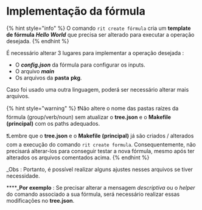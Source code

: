 # Implementação da fórmula

{% hint style="info" %}
O comando `rit create fórmula` cria um **template de fórmula** _**Hello World**_ que precisa ser alterado para executar a operação desejada.
{% endhint %}

É necessário alterar 3 lugares para implementar a operação desejada :

* O _**config.json**_ da fórmula para configurar os inputs.
* O arquivo _**main**_
* Os arquivos da **pasta** **pkg**.

Caso foi usado uma outra linguagem, poderá ser necessário alterar mais arquivos.

{% hint style="warning" %}
❗Não altere o nome das pastas raízes da fórmula \(group/verb/noun\) sem atualizar o **tree.json** e o **Makefile \(principal\)** com os paths adequados.

❗Lembre que o **tree.json** e o **Makefile \(principal\)** já são criados / alterados com a execução do comando `rit create formula`. Consequentemente, não precisará alterar-los para conseguir testar a nova fórmula, mesmo após ter alterados os arquivos comentados acima.
{% endhint %}

_Obs : Portanto, é possível realizar alguns ajustes nesses arquivos se tiver necessidade.   
  
****_**Por exemplo** : Se precisar alterar a mensagem _descriptíva_ ou o _helper_ do comando associado a sua fórmula, será necessário realizar essas modificações no **tree.json**.

